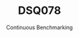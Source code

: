 ---
layout: default
title: DSQ078
subtitle: Continuous Benchmarking
selected: TPC-DS
expanded: Benchmarking
benchmark: /individual_results/DSQ078.html
---